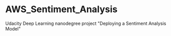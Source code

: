 # AWS_Sentiment_Analysis
Udacity Deep Learning nanodegree project "Deploying a Sentiment Analysis Model"

